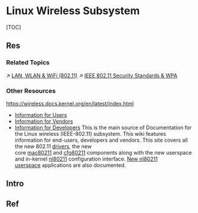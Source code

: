 # Linux Wireless Subsystem

[TOC]



## Res
### Related Topics
↗ [LAN, WLAN & WiFi (802.11)](../../../../../../🏎️%20Computer%20Networking%20and%20Communication/📌%20Computer%20Networking%20Basics%20(Protocol%20Part)/0x06%20Data%20Link%20Layer/Switched%20LAN/📌%20IEEE%20802%20Family/LAN,%20WLAN%20&%20WiFi%20(802.11)/LAN,%20WLAN%20&%20WiFi%20(802.11).md)
↗ [IEEE 802.11 Security Standards & WPA](../../../../../../../CyberSecurity/Network%20Security/Network%20Security%20Mechanisms/🏇%20Network%20Security%20Protocol%20Stacks/🔌%20Physical%20(Link)%20Layer%20Security%20Protocols/📌%20Physical%20&%20Link%20Layer%20Standards/IEEE%20802.11%20Security%20Standards%20&%20WPA/IEEE%20802.11%20Security%20Standards%20&%20WPA.md)


### Other Resources
https://wireless.docs.kernel.org/en/latest/index.html
- [Information for Users](https://wireless.docs.kernel.org/en/latest/en/users.html)
- [Information for Vendors](https://wireless.docs.kernel.org/en/latest/en/vendors.html)
- [Information for Developers](https://wireless.docs.kernel.org/en/latest/en/developers.html)
This is the main source of Documentation for the Linux wireless (IEEE-802.11) subsystem. This wiki features information for end-users, developers and vendors.
This site covers all the new 802.11 [drivers](https://wireless.docs.kernel.org/en/latest/en/users/drivers.html), the new core [mac80211](https://wireless.docs.kernel.org/en/latest/en/developers/documentation/mac80211.html) and [cfg80211](https://wireless.docs.kernel.org/en/latest/en/developers/documentation/cfg80211.html) components along with the new userspace and in-kernel [nl80211](https://wireless.docs.kernel.org/en/latest/en/developers/documentation/nl80211.html) configuration interface. [New nl80211 userspace](https://wireless.docs.kernel.org/en/latest/en/users/documentation.html) applications are also documented.



## Intro



## Ref
